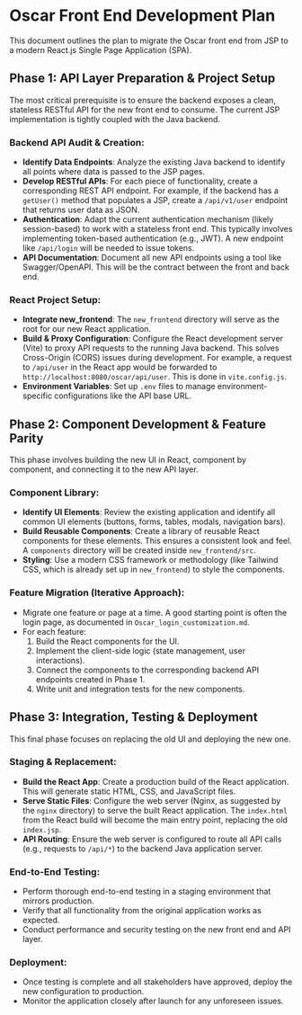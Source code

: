 # Oscar Front End Development Plan

This document outlines the plan to migrate the Oscar front end from JSP to a modern React.js Single Page Application (SPA).

## Phase 1: API Layer Preparation & Project Setup

The most critical prerequisite is to ensure the backend exposes a clean, stateless RESTful API for the new front end to consume. The current JSP implementation is tightly coupled with the Java backend.

### Backend API Audit & Creation:

*   **Identify Data Endpoints**: Analyze the existing Java backend to identify all points where data is passed to the JSP pages.
*   **Develop RESTful APIs**: For each piece of functionality, create a corresponding REST API endpoint. For example, if the backend has a `getUser()` method that populates a JSP, create a `/api/v1/user` endpoint that returns user data as JSON.
*   **Authentication**: Adapt the current authentication mechanism (likely session-based) to work with a stateless front end. This typically involves implementing token-based authentication (e.g., JWT). A new endpoint like `/api/login` will be needed to issue tokens.
*   **API Documentation**: Document all new API endpoints using a tool like Swagger/OpenAPI. This will be the contract between the front and back end.

### React Project Setup:

*   **Integrate new_frontend**: The `new_frontend` directory will serve as the root for our new React application.
*   **Build & Proxy Configuration**: Configure the React development server (Vite) to proxy API requests to the running Java backend. This solves Cross-Origin (CORS) issues during development. For example, a request to `/api/user` in the React app would be forwarded to `http://localhost:8080/oscar/api/user`. This is done in `vite.config.js`.
*   **Environment Variables**: Set up `.env` files to manage environment-specific configurations like the API base URL.

## Phase 2: Component Development & Feature Parity

This phase involves building the new UI in React, component by component, and connecting it to the new API layer.

### Component Library:

*   **Identify UI Elements**: Review the existing application and identify all common UI elements (buttons, forms, tables, modals, navigation bars).
*   **Build Reusable Components**: Create a library of reusable React components for these elements. This ensures a consistent look and feel. A `components` directory will be created inside `new_frontend/src`.
*   **Styling**: Use a modern CSS framework or methodology (like Tailwind CSS, which is already set up in `new_frontend`) to style the components.

### Feature Migration (Iterative Approach):

*   Migrate one feature or page at a time. A good starting point is often the login page, as documented in `Oscar_login_customization.md`.
*   For each feature:
    1.  Build the React components for the UI.
    2.  Implement the client-side logic (state management, user interactions).
    3.  Connect the components to the corresponding backend API endpoints created in Phase 1.
    4.  Write unit and integration tests for the new components.

## Phase 3: Integration, Testing & Deployment

This final phase focuses on replacing the old UI and deploying the new one.

### Staging & Replacement:

*   **Build the React App**: Create a production build of the React application. This will generate static HTML, CSS, and JavaScript files.
*   **Serve Static Files**: Configure the web server (Nginx, as suggested by the `nginx` directory) to serve the built React application. The `index.html` from the React build will become the main entry point, replacing the old `index.jsp`.
*   **API Routing**: Ensure the web server is configured to route all API calls (e.g., requests to `/api/*`) to the backend Java application server.

### End-to-End Testing:

*   Perform thorough end-to-end testing in a staging environment that mirrors production.
*   Verify that all functionality from the original application works as expected.
*   Conduct performance and security testing on the new front end and API layer.

### Deployment:

*   Once testing is complete and all stakeholders have approved, deploy the new configuration to production.
*   Monitor the application closely after launch for any unforeseen issues.
